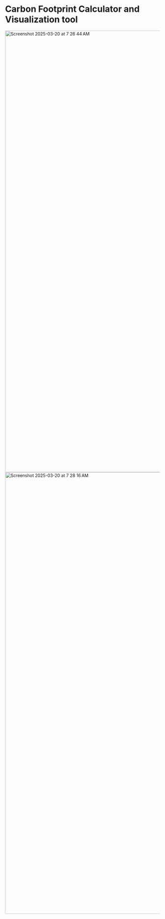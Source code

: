 <h1>Carbon Footprint Calculator and Visualization tool</h1>

<img width="1434" alt="Screenshot 2025-03-20 at 7 26 44 AM" src="https://github.com/user-attachments/assets/30572ecd-14ad-4359-a7e6-7f96982a9e2b" />

<img width="1434" alt="Screenshot 2025-03-20 at 7 28 16 AM" src="https://github.com/user-attachments/assets/e0333f99-8175-4e8f-b6ff-55363c9b8b01" />
